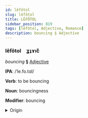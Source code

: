 ```yaml
---
id: lêfôtol
slug: lêfôtol
title: LÊFÔTOL
sidebar_position: 819
tags: [lêfôtol, Adjective, Romance]
description: bouncing § Adjective
---
```


### lêfôtol&emsp;<span kind="abugida">ʓʇɤıc͊</span>

*bouncing* **§** [Adjective](../../tags/Adjective)

**IPA**: /ˈle.fo.tɑl/

**Verb**: to be bouncing

**Noun**: bouncingness

**Modifier**: bouncing

<details>
    <summary>Origin</summary>
    Spanish rebotar [re.β̞oˈt̪aɾ]<br/>
    <em>Romance Language Family</em>
</details>